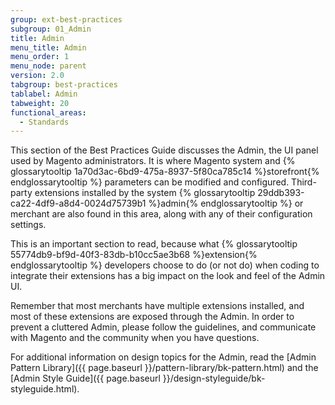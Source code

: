 ```yaml
---
group: ext-best-practices
subgroup: 01_Admin
title: Admin
menu_title: Admin
menu_order: 1
menu_node: parent
version: 2.0
tabgroup: best-practices
tablabel: Admin
tabweight: 20
functional_areas:
  - Standards
---
```


This section of the Best Practices Guide discusses the Admin, the UI panel used by Magento administrators. It is where Magento system and {% glossarytooltip 1a70d3ac-6bd9-475a-8937-5f80ca785c14 %}storefront{% endglossarytooltip %} parameters can be modified and configured. Third-party extensions installed by the system {% glossarytooltip 29ddb393-ca22-4df9-a8d4-0024d75739b1 %}admin{% endglossarytooltip %} or merchant are also found in this area, along with any of their configuration settings.

This is an important section to read, because what {% glossarytooltip 55774db9-bf9d-40f3-83db-b10cc5ae3b68 %}extension{% endglossarytooltip %} developers choose to do (or not do) when coding to integrate their extensions has a big impact on the look and feel of the Admin UI.

<div class="bs-callout bs-callout-info" id="info">
  <p>Remember that most merchants have multiple extensions installed, and most of these extensions are exposed through the Admin. In order to prevent a cluttered Admin, please follow the guidelines, and communicate with Magento and the community when you have questions.</p>
</div>

For additional information on design topics for the Admin, read the [Admin Pattern Library]({{ page.baseurl }}/pattern-library/bk-pattern.html) and the [Admin Style Guide]({{ page.baseurl }}/design-styleguide/bk-styleguide.html).
